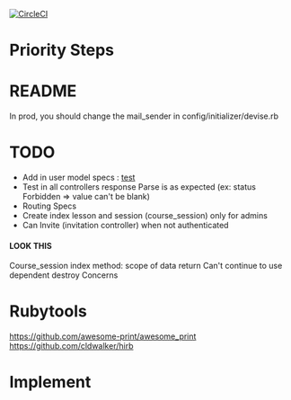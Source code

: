 [![CircleCI](https://circleci.com/gh/Showner/THP2api/tree/master.svg?style=svg)](https://circleci.com/gh/Showner/THP2api/tree/master)

# Priority Steps

# README

In prod, you should change the mail_sender in config/initializer/devise.rb

# TODO

- Add in user model specs : [test](https://github.com/Showner/THP2api/pull/51/files/77293378f8615db6a7cadad143a9e6c33fe0a8fe#diff-12b107c16792b9ecba685e51b51826f1)
- Test in all controllers response Parse is as expected (ex: status Forbidden => value can't be blank)
- Routing Specs
- Create index lesson and session (course_session) only for admins
- Can Invite (invitation controller) when not authenticated

#### LOOK THIS

Course_session index method: scope of data return
Can't continue to use dependent destroy
Concerns


# Rubytools

https://github.com/awesome-print/awesome_print 
https://github.com/cldwalker/hirb

# Implement

